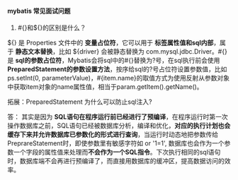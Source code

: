 ####   mybatis 常见面试问题

[](https://my.oschina.net/zudajun/blog/747682)

1. \#{}和${}的区别是什么？

${} 是 Properties 文件中的 **变量占位符**，它可以用于 **标签属性值和sql内部**，属于 **静态文本替换**，比如 ${driver} 会被静态替换为 com.mysql.jdbc.Driver。#{}是 **sql的参数占位符**，Mybatis会将sql中的#{}替换为?号，在sql执行前会使用**PreparedStatement的参数设置方法**，按序给sql的?号占位符设置参数值，比如ps.setInt(0, parameterValue)，#{item.name}的取值方式为使用反射从参数对象中获取item对象的name属性值，相当于param.getItem().getName()。

拓展：PreparedStatement 为什么可以防止sql注入?

答： 其实是因为 **SQL语句在程序运行前已经进行了预编译**，在程序运行时第一次操作数据库之前，SQL语句已经被数据库分析，编译和优化，**对应的执行计划也会缓存下来并允许数据库已参数化的形式进行查询**，当运行时动态地把参数传给PreprareStatement时，即使参数里有敏感字符如 or '1=1', 数据库也会作为一个参数一个字段的属性值来处理而**不会作为一个SQL指令**。下次执行相同的sql语句时，数据库端不会再进行预编译了，而直接用数据库的缓冲区，提高数据访问的效率。
